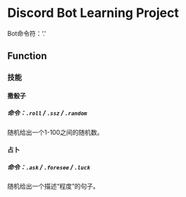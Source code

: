 # Discord Bot Learning Project

Bot命令符：‘.'

## Function

### 技能

#### 撒骰子
##### 命令：`.roll` / `.ssz` / `.random`
随机给出一个1-100之间的随机数。

#### 占卜
##### 命令：`.ask` / `.foresee` / `.luck`
随机给出一个描述“程度”的句子。
